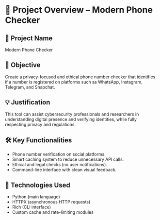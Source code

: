 # 📘 Project Overview – Modern Phone Checker

## 🎯 Project Name
Modern Phone Checker

## 🧠 Objective
Create a privacy-focused and ethical phone number checker that identifies if a number is registered on platforms such as WhatsApp, Instagram, Telegram, and Snapchat.

## 💡 Justification
This tool can assist cybersecurity professionals and researchers in understanding digital presence and verifying identities, while fully respecting privacy and regulations.

## 🛠️ Key Functionalities
- Phone number verification on social platforms.
- Smart caching system to reduce unnecessary API calls.
- Ethical and legal checks (no user notifications).
- Command-line interface with clean visual feedback.

## 🧰 Technologies Used
- Python (main language)
- HTTPX (asynchronous HTTP requests)
- Rich (CLI interface)
- Custom cache and rate-limiting modules
